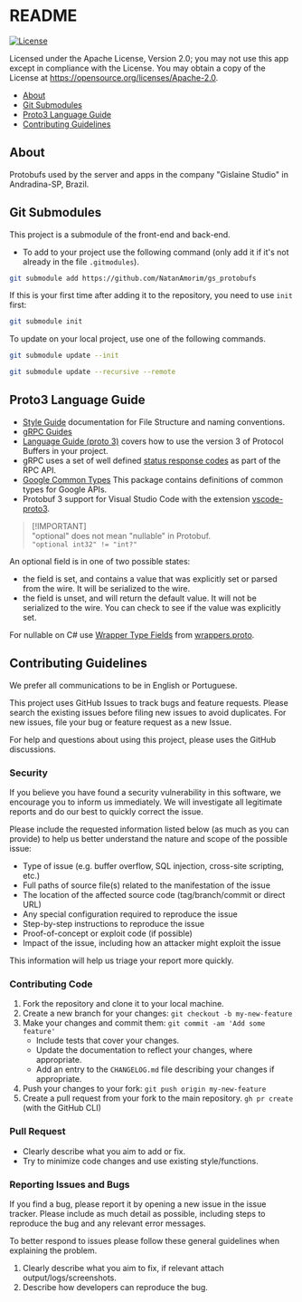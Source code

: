 # README

[![License](https://img.shields.io/badge/License-Apache%202.0-blue.svg)](https://opensource.org/licenses/Apache-2.0)

Licensed under the Apache License, Version 2.0; you may not use this app except in compliance with the License. You may obtain a copy of the License at <https://opensource.org/licenses/Apache-2.0>.

- [About](#about)
- [Git Submodules](#git-submodules)
- [Proto3 Language Guide](#proto3-language-guide)
- [Contributing Guidelines](#contributing-guidelines)

## About

Protobufs used by the server and apps in the company "Gislaine Studio" in Andradina-SP, Brazil.

## Git Submodules

This project is a submodule of the front-end and back-end.

- To add to your project use the following command (only add it if it's not already in the file `.gitmodules`).

```sh
git submodule add https://github.com/NatanAmorim/gs_protobufs
```

If this is your first time after adding it to the repository, you need to use `init` first:

```sh
git submodule init
```

To update on your local project, use one of the following commands.

```sh
git submodule update --init
```

```sh
git submodule update --recursive --remote
```

## Proto3 Language Guide

- [Style Guide](https://protobuf.dev/programming-guides/style/) documentation for File Structure and naming conventions.
- [gRPC Guides](https://grpc.io/docs/guides/)
- [Language Guide (proto 3)](https://protobuf.dev/programming-guides/proto3) covers how to use the version 3 of Protocol Buffers in your project.
- gRPC uses a set of well defined [status response codes](https://grpc.github.io/grpc/core/md_doc_statuscodes.html) as part of the RPC API.
- [Google Common Types](https://github.com/googleapis/googleapis/tree/master/google/type) This package contains definitions of common types for Google APIs.
- Protobuf 3 support for Visual Studio Code with the extension [vscode-proto3](https://marketplace.visualstudio.com/items?itemName=zxh404.vscode-proto3).

> [!IMPORTANT]\
> "optional" does not mean "nullable" in Protobuf.\
> `"optional int32" != "int?"`

An optional field is in one of two possible states:

- the field is set, and contains a value that was explicitly set or parsed from the wire. It will be serialized to the wire.
- the field is unset, and will return the default value. It will not be serialized to the wire.
You can check to see if the value was explicitly set.

For nullable on C# use [Wrapper Type Fields](https://protobuf.dev/reference/csharp/csharp-generated/#wrapper_types) from [wrappers.proto](https://github.com/protocolbuffers/protobuf/blob/main/src/google/protobuf/wrappers.proto).

## Contributing Guidelines

We prefer all communications to be in English or Portuguese.

This project uses GitHub Issues to track bugs and feature requests. Please search the existing issues before filing new issues to avoid duplicates. For new issues, file your bug or feature request as a new Issue.

For help and questions about using this project, please uses the GitHub discussions.

### Security
<!--
Please do not report security vulnerabilities through public GitHub issues.\
Instead, please report them to {email-address}.\
You should receive a response within 24 hours. If for some reason you do not, please follow up via email to ensure we received your original message.
-->

If you believe you have found a security vulnerability in this software, we encourage you to inform us immediately. We will investigate all legitimate reports and do our best to quickly correct the issue.

Please include the requested information listed below (as much as you can provide) to help us better understand the nature and scope of the possible issue:

- Type of issue (e.g. buffer overflow, SQL injection, cross-site scripting, etc.)
- Full paths of source file(s) related to the manifestation of the issue
- The location of the affected source code (tag/branch/commit or direct URL)
- Any special configuration required to reproduce the issue
- Step-by-step instructions to reproduce the issue
- Proof-of-concept or exploit code (if possible)
- Impact of the issue, including how an attacker might exploit the issue

This information will help us triage your report more quickly.

### Contributing Code

1. Fork the repository and clone it to your local machine.
2. Create a new branch for your changes: `git checkout -b my-new-feature`
3. Make your changes and commit them: `git commit -am 'Add some feature'`
    - Include tests that cover your changes.
    - Update the documentation to reflect your changes, where appropriate.
    - Add an entry to the `CHANGELOG.md` file describing your changes if appropriate.
4. Push your changes to your fork: `git push origin my-new-feature`
5. Create a pull request from your fork to the main repository. `gh pr create` (with the GitHub CLI)

### Pull Request

- Clearly describe what you aim to add or fix.
- Try to minimize code changes and use existing style/functions.

### Reporting Issues and Bugs

If you find a bug, please report it by opening a new issue in the issue tracker. Please include as much detail as possible, including steps to reproduce the bug and any relevant error messages.

To better respond to issues please follow these general guidelines when explaining the problem.

1. Clearly describe what you aim to fix, if relevant attach output/logs/screenshots.
2. Describe how developers can reproduce the bug.

